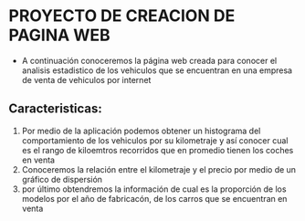 # PROYECTO DE CREACION DE PAGINA WEB
- A continuación conoceremos la página web creada para conocer el analisis estadistico de los vehiculos que se encuentran en una empresa de venta de vehiculos por internet
## Caracteristicas:
1. Por medio de la aplicación podemos obtener un histograma del comportamiento de los vehiculos por su kilometraje y así conocer cual es el rango de kiloemtros recorridos que en promedio tienen los coches en venta
2. Conoceremos la relación entre el kilometraje y el precio por medio de un gráfico de dispersión 
3. por último obtendremos la información de cual es la proporción de los modelos por el año de fabricacón, de los carros que se encuentran en venta 